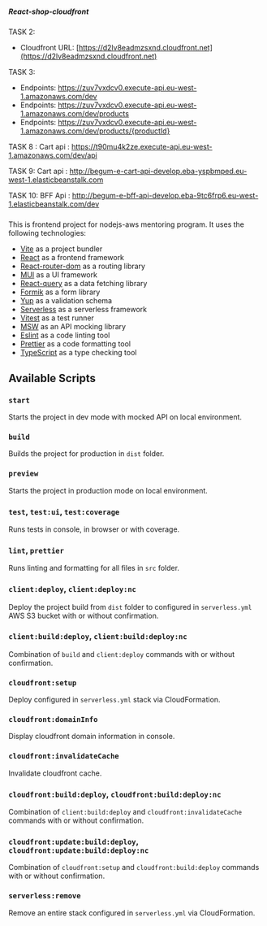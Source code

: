 ##### React-shop-cloudfront

TASK 2:

- Cloudfront URL: [https://d2lv8eadmzsxnd.cloudfront.net](https://d2lv8eadmzsxnd.cloudfront.net)

TASK 3:

- Endpoints: https://zuv7vxdcv0.execute-api.eu-west-1.amazonaws.com/dev
- Endpoints: https://zuv7vxdcv0.execute-api.eu-west-1.amazonaws.com/dev/products
- Endpoints: https://zuv7vxdcv0.execute-api.eu-west-1.amazonaws.com/dev/products/{productId}

TASK 8 :
Cart api : https://t90mu4k2ze.execute-api.eu-west-1.amazonaws.com/dev/api

TASK 9:
Cart api : http://begum-e-cart-api-develop.eba-yspbmped.eu-west-1.elasticbeanstalk.com

TASK 10: 
BFF Api : http://begum-e-bff-api-develop.eba-9tc6frp6.eu-west-1.elasticbeanstalk.com/dev

#####
#####


This is frontend project for nodejs-aws mentoring program. It uses the following technologies:

- [Vite](https://vitejs.dev/) as a project bundler
- [React](https://beta.reactjs.org/) as a frontend framework
- [React-router-dom](https://reactrouterdotcom.fly.dev/) as a routing library
- [MUI](https://mui.com/) as a UI framework
- [React-query](https://react-query-v3.tanstack.com/) as a data fetching library
- [Formik](https://formik.org/) as a form library
- [Yup](https://github.com/jquense/yup) as a validation schema
- [Serverless](https://serverless.com/) as a serverless framework
- [Vitest](https://vitest.dev/) as a test runner
- [MSW](https://mswjs.io/) as an API mocking library
- [Eslint](https://eslint.org/) as a code linting tool
- [Prettier](https://prettier.io/) as a code formatting tool
- [TypeScript](https://www.typescriptlang.org/) as a type checking tool

## Available Scripts

### `start`

Starts the project in dev mode with mocked API on local environment.

### `build`

Builds the project for production in `dist` folder.

### `preview`

Starts the project in production mode on local environment.

### `test`, `test:ui`, `test:coverage`

Runs tests in console, in browser or with coverage.

### `lint`, `prettier`

Runs linting and formatting for all files in `src` folder.

### `client:deploy`, `client:deploy:nc`

Deploy the project build from `dist` folder to configured in `serverless.yml` AWS S3 bucket with or without confirmation.

### `client:build:deploy`, `client:build:deploy:nc`

Combination of `build` and `client:deploy` commands with or without confirmation.

### `cloudfront:setup`

Deploy configured in `serverless.yml` stack via CloudFormation.

### `cloudfront:domainInfo`

Display cloudfront domain information in console.

### `cloudfront:invalidateCache`

Invalidate cloudfront cache.

### `cloudfront:build:deploy`, `cloudfront:build:deploy:nc`

Combination of `client:build:deploy` and `cloudfront:invalidateCache` commands with or without confirmation.

### `cloudfront:update:build:deploy`, `cloudfront:update:build:deploy:nc`

Combination of `cloudfront:setup` and `cloudfront:build:deploy` commands with or without confirmation.

### `serverless:remove`

Remove an entire stack configured in `serverless.yml` via CloudFormation.
